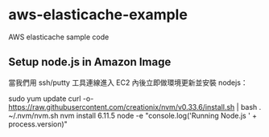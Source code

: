 # aws-elasticache-example
AWS elasticache sample code

## Setup node.js in Amazon Image ##

當我們用 ssh/putty 工具連線進入 EC2 內後立即做環境更新並安裝 nodejs：

  sudo yum update
  curl -o- https://raw.githubusercontent.com/creationix/nvm/v0.33.6/install.sh | bash
  . ~/.nvm/nvm.sh
  nvm install 6.11.5
  node -e "console.log('Running Node.js ' + process.version)"